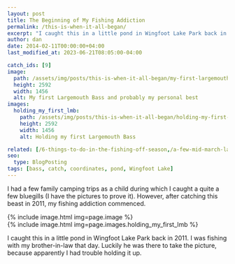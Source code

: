 ```yaml
---
layout: post
title: The Beginning of My Fishing Addiction
permalink: /this-is-when-it-all-began/
excerpt: "I caught this in a little pond in Wingfoot Lake Park back in 2011. I was fishing with my brother-in-law that day. Luckily he was there to take the picture, because apparently I had trouble holding it up."
author: dan
date: 2014-02-11T00:00:00+04:00
last_modified_at: 2023-06-21T08:05:00-04:00

catch_ids: [9]
image:
  path: /assets/img/posts/this-is-when-it-all-began/my-first-largemouth-bass-1456x2592.jpg
  height: 2592
  width: 1456
  alt: My first Largemouth Bass and probably my personal best
images:
  holding_my_first_lmb:
    path: /assets/img/posts/this-is-when-it-all-began/holding-my-first-largemouth-bass-1456x2592.jpg
    height: 2592
    width: 1456
    alt: Holding my first Largemouth Bass

related: [/6-things-to-do-in-the-fishing-off-season,/a-few-mid-march-largemouth-bass/,/my-first-aep-adventure/,]
seo:
  type: BlogPosting
tags: [bass, catch, coordinates, pond, Wingfoot Lake]
---
```

I had a few family camping trips as a child during which I caught a quite a few bluegills (I have the pictures to prove it). However, after catching this beast in 2011, my fishing addiction commenced.

<div class='gallery'>
  <div class='gallery-item'>
      {% include image.html img=page.image %}
  </div>
  <div class='gallery-item'>
      {% include image.html img=page.images.holding_my_first_lmb %}
  </div>
</div>

I caught this in a little pond in Wingfoot Lake Park back in 2011. I was fishing with my brother-in-law that day. Luckily he was there to take the picture, because apparently I had trouble holding it up.
